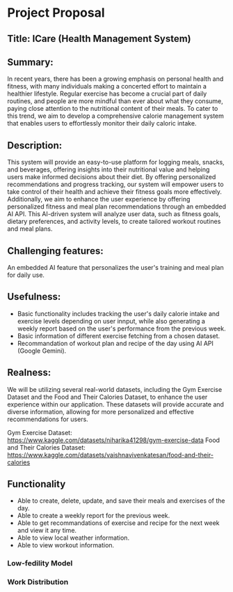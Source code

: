 # Project Proposal

## Title: ICare (Health Management System)

## Summary:
In recent years, there has been a growing emphasis on personal health and fitness, with many individuals making a concerted effort to maintain a healthier lifestyle. Regular exercise has become a crucial part of daily routines, and people are more mindful than ever about what they consume, paying close attention to the nutritional content of their meals. To cater to this trend, we aim to develop a comprehensive calorie management system that enables users to effortlessly monitor their daily caloric intake.

## Description:
This system will provide an easy-to-use platform for logging meals, snacks, and beverages, offering insights into their nutritional value and helping users make informed decisions about their diet. By offering personalized recommendations and progress tracking, our system will empower users to take control of their health and achieve their fitness goals more effectively. Additionally, we aim to enhance the user experience by offering personalized fitness and meal plan recommendations through an embedded AI API. This AI-driven system will analyze user data, such as fitness goals, dietary preferences, and activity levels, to create tailored workout routines and meal plans.

## Challenging features:
An embedded AI feature that personalizes the user's training and meal plan for daily use.

## Usefulness:
* Basic functionality includes tracking the user's daily calorie intake and exercise levels depending on user innput, while also generating a weekly report based on the user's performance from the previous week.
* Basic information of different exercise fetching from a chosen dataset. 
* Recommandation of workout plan and recipe of the day using AI API (Google Gemini).

## Realness:
We will be utilizing several real-world datasets, including the Gym Exercise Dataset and the Food and Their Calories Dataset, to enhance the user experience within our application. These datasets will provide accurate and diverse information, allowing for more personalized and effective recommendations for users.

Gym Exercise Dataset: https://www.kaggle.com/datasets/niharika41298/gym-exercise-data
Food and Their Calories Dataset: https://www.kaggle.com/datasets/vaishnavivenkatesan/food-and-their-calories

## Functionality
* Able to create, delete, update, and save their meals and exercises of the day.
* Able to create a weekly report for the previous week.
* Able to get recommandations of exercise and recipe for the next week and view it any time.
* Able to view local weather information.
* Able to view workout information.

### Low-fedility Model

### Work Distribution